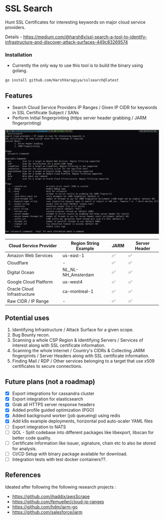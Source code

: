 # SSL Search

Hunt SSL Certificates for interesting keywords on major cloud service providers. 


Details - https://medium.com/@harsh8v/ssl-search-a-tool-to-identify-infrastructure-and-discover-attack-surfaces-449c83269574


### Installation

- Currently the only way to use this tool is to build the binary using golang. 

```bash
go install github.com/HarshVaragiya/sslsearch@latest
```

## Features
- Search Cloud Service Providers IP Ranges / Given IP CIDR for keywords in SSL Certificate Subject / SANs
- Perform Initial fingerprinting (https server header grabbing / JARM fingerprinting)

![_assets/cli.png](_assets/cli.png)

| Cloud Service Provider      | Region String Example | JARM | Server Header |
| --------------------------- | --------------------- | ---- | ------------- |
| Amazon Web Services         | us-east-1             | ✅   | ✅            |
| Cloudflare                  | -                     | ✅   | ✅            |
| Digital Ocean               | NL_NL-NH_Amsterdam    | ✅   | ✅            |
| Google Cloud Platform       | us-west4              | ✅   | ✅            |
| Oracle Cloud Infrastructure | ca-montreal-1         | ✅   | ✅            |
| Raw CIDR / IP Range         | -                     | ✅   | ✅            |


## Potential uses 
1. Identifying Infrastructure / Attack Surface for a given scope.
2. Bug Bounty recon. 
3. Scanning a whole CSP Region & Identifying Servers / Services of interest along with SSL certificate information.  
4. Scanning the whole Internet / Country's CIDRs & Collecting JARM fingerprints / Server Headers along with SSL certificate information.
5. Finding Mail / RDP / Other services belonging to a target that use x509 certificates to secure connections. 


## Future plans (not a roadmap)
- [x] Export integrations for cassandra cluster
- [x] Export integration for elasticsearch
- [x] Grab all HTTPS server response headers
- [x] Added profile guided optimization (PGO)
- [x] Added background worker (job queueing) using redis
- [x] Add k8s example deployments, horizontal pod auto-scaler YAML files
- [ ] Export integration to NATS
- [ ] QOL - Split codebase into different packages like libexport, libscan for better code quality.
- [ ] Certificate information like issuer, signature, chain etc to also be stored for analysis.
- [ ] CI/CD Setup with binary package available for download.
- [ ] Integration tests with test docker containers??.

## References
Ideated after following the following research projects : 
- https://github.com/jhaddix/awsScrape
- https://github.com/femueller/cloud-ip-ranges 
- https://github.com/hdm/jarm-go 
- https://github.com/salesforce/jarm 
